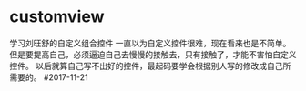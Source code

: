# customview
学习刘旺舒的自定义组合控件
一直以为自定义控件很难，现在看来也是不简单。但是要提高自己，必须逼迫自己去慢慢的接触去，只有接触了，才能不害怕自定义控件。
以后就算自己写不出好的控件，最起码要学会根据别人写的修改成自己所需要的。
#2017-11-21
